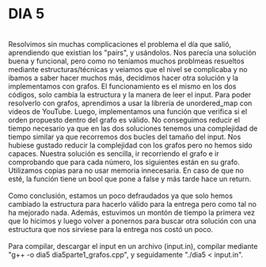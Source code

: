 # **DIA 5** 
<br>
Resolvimos sin muchas complicaciones el problema el día que salió, aprendiendo que existian los "pairs", y usándolos. Nos parecía una solución buena y funcional, pero como no teníamos muchos problmeas resueltos mediante estructuras/técnicas y veiamos que el nivel se complicaba y no ibamos a saber hacer muchos más, decidimos hacer otra solución y la implementamos con grafos. El funcionamiento es el mismo en los dos códigos, solo cambia la estructura y la manera de leer el input. Para poder resolverlo con grafos, aprendimos a usar la librería de unordered_map con videos de YouTube. Luego, implementamos una función que verifica si el orden propuesto dentro del grafo es válido. No conseguimos reducir el tiempo necesario ya que en las dos soluciones tenemos una complejidad de tiempo similar ya que recorremos dos bucles del tamaño del input. Nos hubiese gustado reducir la complejidad con los grafos pero no hemos sido capaces. 
Nuestra solución es sencilla, ir recorriendo el grafo e ir comprobando que para cada número, los siguientes están en su grafo. Utilizamos copias para no usar memoria innecesaria. En caso de que no esté, la función tiene un bool que pone a false y más tarde hace un return. 
<br><br>
Como conclusión, estamos un poco defraudados ya que solo hemos cambiado la estructura para hacerlo válido para la entrega pero como tal no ha mejorado nada. Además, estuvimos un montón de tiempo la primera vez que lo hicimos y luego volver a ponernos para buscar otra solución con una estructura que nos sirviese para la entrega nos costó un poco. 
<br><br>
Para compilar, descargar el input en un archivo (input.in), compilar mediante "g++ -o dia5 dia5parte1_grafos.cpp", y seguidamente "./dia5 < input.in".
